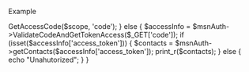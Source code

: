 Example

<?php
include 'MsnLiveOAuth.php';

$msnAuth = new MsnLiveOAuth('YOUR_CLIENT_ID', 'YOUR_CLIENT_SECRET');
if (!isset($_GET['code'])) {
    $scope = 'wl.signin wl.basic wl.contacts_emails';
    $msnAuth->GetAccessCode($scope, 'code');
} else {
    $accessInfo = $msnAuth->ValidateCodeAndGetTokenAccess($_GET['code']);
    if (isset($accessInfo['access_token'])) {
       $contacts = $msnAuth->getContacts($accessInfo['access_token']);
       print_r($contacts);
    } else {
        echo "Unahutorized";
    }
}

